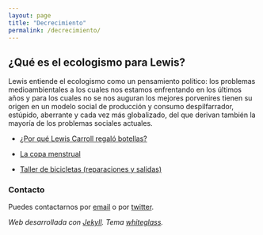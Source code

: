 ```yaml
---
layout: page
title: "Decrecimiento"
permalink: /decrecimiento/
---
```


## ¿Qué es el ecologismo para Lewis?

Lewis entiende el ecologismo como un pensamiento político: los problemas medioambientales a los cuales nos estamos enfrentando en los últimos años y para los cuales no se nos auguran los mejores porvenires tienen su origen en un modelo social de producción y consumo despilfarrador, estúpido, aberrante y cada vez más globalizado, del que derivan también la mayoría de los problemas sociales actuales.


- [¿Por qué Lewis Carroll regaló botellas?](/botellas/)

- [La copa menstrual](/copa/)

- [Taller de bicicletas (reparaciones y salidas)](/bicicletas/)






### Contacto

Puedes contactarnos por [email](mailto:lewiscarrollnoarmstrong@gmail.com) o por [twitter](https://twitter.com/lewiscarrollmat).


_Web desarrollada con [Jekyll](https://jekyllrb.com/). Tema [whiteglass](https://github.com/yous/whiteglass)._

